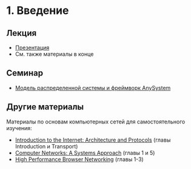 # 1. Введение

## Лекция

- [Презентация](01-intro.pdf)
- См. также материалы в конце

## Семинар

- [Модель распределенной системы и фреймворк AnySystem](anysystem-intro)

## Другие материалы

Материалы по основам компьютерных сетей для самостоятельного изучения:
- [Introduction to the Internet: Architecture and Protocols](https://textbook.cs168.io/) (главы Introduction и Transport)
- [Computer Networks: A Systems Approach](https://book.systemsapproach.org/index.html) (главы 1 и 5)
- [High Performance Browser Networking](https://hpbn.co/) (главы 1-3)
